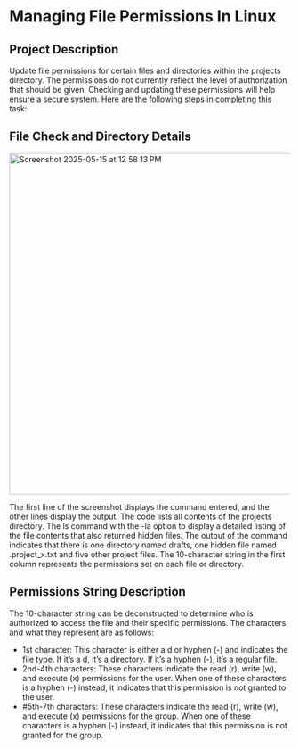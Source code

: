 # Managing File Permissions In Linux

## Project Description  
Update file permissions for certain files and directories within the projects directory. The permissions do not currently reflect the level of
authorization that should be given. Checking and updating these permissions will help ensure a secure system. Here are the following steps in completing this task:
## File Check and Directory Details
<img width="612" alt="Screenshot 2025-05-15 at 12 58 13 PM" src="https://github.com/user-attachments/assets/dee5c614-239c-49f7-b240-b1ae0ccab411" />

The first line of the screenshot displays the command entered, and the other lines display the output. The code lists all contents of the projects directory. The ls command with the -la option to display a detailed listing of the file contents that also returned hidden files. The output of the command indicates that there is one directory named drafts, one hidden file named .project_x.txt and five other project files. The 10-character string in the first column represents the permissions set on each file or directory.
## Permissions String Description
The 10-character string can be deconstructed to determine who is authorized to access the file and their specific permissions. The characters and what they represent are as follows:

- 1st character: This character is either a d or hyphen (-) and indicates the file type. If it’s a d, it’s a directory. If it’s a hyphen (-), it’s a regular
file.
- 2nd-4th characters: These characters indicate the read (r), write (w), and execute (x) permissions for the user. When one of these characters is a hyphen (-) instead, it
indicates that this permission is not granted to the user.
- #5th-7th characters: These characters indicate the read (r), write (w), and execute (x) permissions for the group. When one of these characters is a hyphen (-) instead, it
indicates that this permission is not granted for the group.
